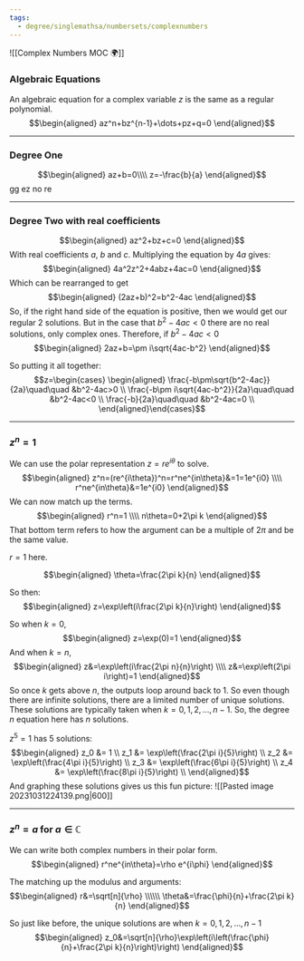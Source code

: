 ```yaml
---
tags:
  - degree/singlemathsa/numbersets/complexnumbers
---
```

![[Complex Numbers MOC 🌍]]
### Algebraic Equations

An algebraic equation for a complex variable $z$ is the same as a regular polynomial.
$$\begin{aligned}
az^n+bz^{n-1}+\dots+pz+q=0
\end{aligned}$$

---
### Degree One

$$\begin{aligned}
az+b=0\\\\
z=-\frac{b}{a}
\end{aligned}$$
gg ez no re

---
### Degree Two with real coefficients

$$\begin{aligned}
az^2+bz+c=0
\end{aligned}$$
With real coefficients $a$, $b$ and $c$. Multiplying the equation by $4a$ gives:
$$\begin{aligned}
4a^2z^2+4abz+4ac=0
\end{aligned}$$
Which can be rearranged to get
$$\begin{aligned}
(2az+b)^2=b^2-4ac
\end{aligned}$$
So, if the right hand side of the equation is positive, then we would get our regular 2 solutions. But in the case that $b^2-4ac<0$ there are no real solutions, only complex ones.
Therefore, if $b^2-4ac<0$
$$\begin{aligned}
2az+b=\pm i\sqrt{4ac-b^2}
\end{aligned}$$

So putting it all together:
$$z=\begin{cases}
\begin{aligned}
\frac{-b\pm\sqrt{b^2-4ac}}{2a}\quad\quad &b^2-4ac>0 \\
\frac{-b\pm i\sqrt{4ac-b^2}}{2a}\quad\quad &b^2-4ac<0 \\
\frac{-b}{2a}\quad\quad &b^2-4ac=0 \\
\end{aligned}\end{cases}$$

---
### $z^n=1$

We can use the polar representation $z=re^{i\theta}$ to solve.
$$\begin{aligned}
z^n=(re^{i\theta})^n=r^ne^{in\theta}&=1=1e^{i0} \\\\
r^ne^{in\theta}&=1e^{i0}
\end{aligned}$$
We can now match up the terms.
$$\begin{aligned}
r^n=1 \\\\
n\theta=0+2\pi k
\end{aligned}$$
That bottom term refers to how the argument can be a multiple of $2\pi$ and be the same value.

$r=1$ here.

$$\begin{aligned}
\theta=\frac{2\pi k}{n}
\end{aligned}$$

So then:
$$\begin{aligned}
z=\exp\left(i\frac{2\pi k}{n}\right)
\end{aligned}$$

So when $k=0$,
$$\begin{aligned}
z=\exp(0)=1
\end{aligned}$$
And when $k=n$,
$$\begin{aligned}
z&=\exp\left(i\frac{2\pi n}{n}\right) \\\\
z&=\exp\left(2\pi i\right)=1
\end{aligned}$$
So once $k$ gets above $n$, the outputs loop around back to 1. So even though there are infinite solutions, there are a limited number of unique solutions. These solutions are typically taken when $k=0,1,2,\dots,n-1$. So, the degree $n$ equation here has $n$ solutions.

$z^5=1$ has 5 solutions:
$$\begin{aligned}
z_0 &= 1 \\
z_1 &= \exp\left(\frac{2\pi i}{5}\right) \\
z_2 &= \exp\left(\frac{4\pi i}{5}\right) \\
z_3 &= \exp\left(\frac{6\pi i}{5}\right) \\
z_4 &= \exp\left(\frac{8\pi i}{5}\right) \\
\end{aligned}$$
And graphing these solutions gives us this fun picture:
![[Pasted image 20231031224139.png|600]]

---
### $z^n=a$ for $a\in\mathbb{C}$

We can write both complex numbers in their polar form.
$$\begin{aligned}
r^ne^{in\theta}=\rho e^{i\phi}
\end{aligned}$$

The matching up the modulus and arguments:
$$\begin{aligned}
r&=\sqrt[n]{\rho} \\\\\\
\theta&=\frac{\phi}{n}+\frac{2\pi k}{n}
\end{aligned}$$

So just like before, the unique solutions are when $k=0,1,2,\dots,n-1$
$$\begin{aligned}
z_0&=\sqrt[n]{\rho}\exp\left(i\left(\frac{\phi}{n}+\frac{2\pi k}{n}\right)\right)
\end{aligned}$$

